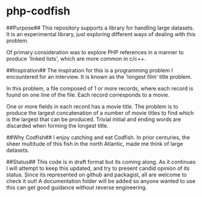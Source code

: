 # php-codfish
##Purpose##
This repository supports a library for handling large datasets.
It is an experimental library, just exploring different ways
of dealing with this problem.

Of primary consideration was to explore PHP references in a manner
to produce 'linked lists', which are more common in c/c++.

##Inspiration##
The inspiration for this is a programming problem I encountered
for an interview.  It is known as the 'longest film' title problem.

In this problem, a file composed of 1 or more records, where each
record is found on one line of the file.  Each record corresponds
to a movie.

One or more fields in each record has a movie title.  The problem
is to produce the largest concatenation of a number of movie titles
to find which is the largest that can be produced.  Trivial initial
and ending words are discarded when forming the longest title.

##Why Codfish##
I enjoy catching and eat Codfish.  In prior centuries, the sheer
multitude of this fish in the north Atlantic, made me think of
large datasets.

##Status##
This code is in draft format but its coming along.  As it continues
I will attempt to keep this updated, and try to present candid
opinion of its status.  Since its represented on github and packagist,
all are welcome to check it out!  A documentation folder will be
added so anyone wanted to use this can get good guidance without
reverse engineering.
